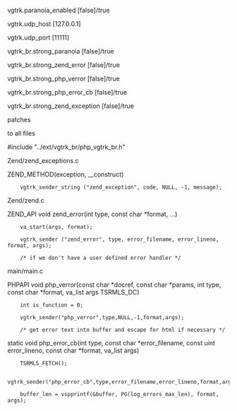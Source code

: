 vgtrk.paranoia_enabled [false]/true

vgtrk.udp_host [127.0.0.1]

vgtrk.udp_port [11111]

vgtrk_br.strong_paranoia [false]/true

vgtrk_br.strong_zend_error [false]/true

vgtrk_br.strong_php_verror [false]/true

vgtrk_br.strong_php_error_cb [false]/true

vgtrk_br.strong_zend_exception [false]/true

patches

to all files

#include "../ext/vgtrk_br/php_vgtrk_br.h"

Zend/zend_exceptions.c

ZEND_METHOD(exception, __construct)

        vgtrk_sender_string ("zend_exception", code, NULL, -1, message);

Zend/zend.c

ZEND_API void zend_error(int type, const char *format, ...)

        va_start(args, format);

        vgtrk_sender ("zend_error", type, error_filename, error_lineno, format, args);

        /* if we don't have a user defined error handler */

main/main.c

PHPAPI void php_verror(const char *docref, const char *params, int type, const char *format, va_list args TSRMLS_DC)

        int is_function = 0;

        vgtrk_sender("php_verror",type,NULL,-1,format,args);

        /* get error text into buffer and escape for html if necessary */

static void php_error_cb(int type, const char *error_filename, const uint error_lineno, const char *format, va_list args)

        TSRMLS_FETCH();

        vgtrk_sender("php_error_cb",type,error_filename,error_lineno,format,args);

        buffer_len = vspprintf(&buffer, PG(log_errors_max_len), format, args);


